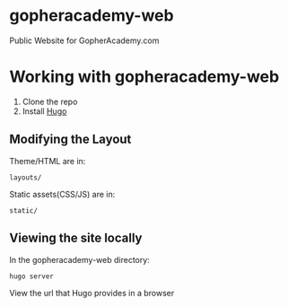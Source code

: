 gopheracademy-web
=================

Public Website for GopherAcademy.com

# Working with gopheracademy-web

1. Clone the repo
2. Install [Hugo](http://hugo.spf13.com)

## Modifying the Layout

Theme/HTML are in:

    layouts/

Static assets(CSS/JS) are in:

	static/

## Viewing the site locally

In the gopheracademy-web directory:

    hugo server


View the url that Hugo provides in a browser